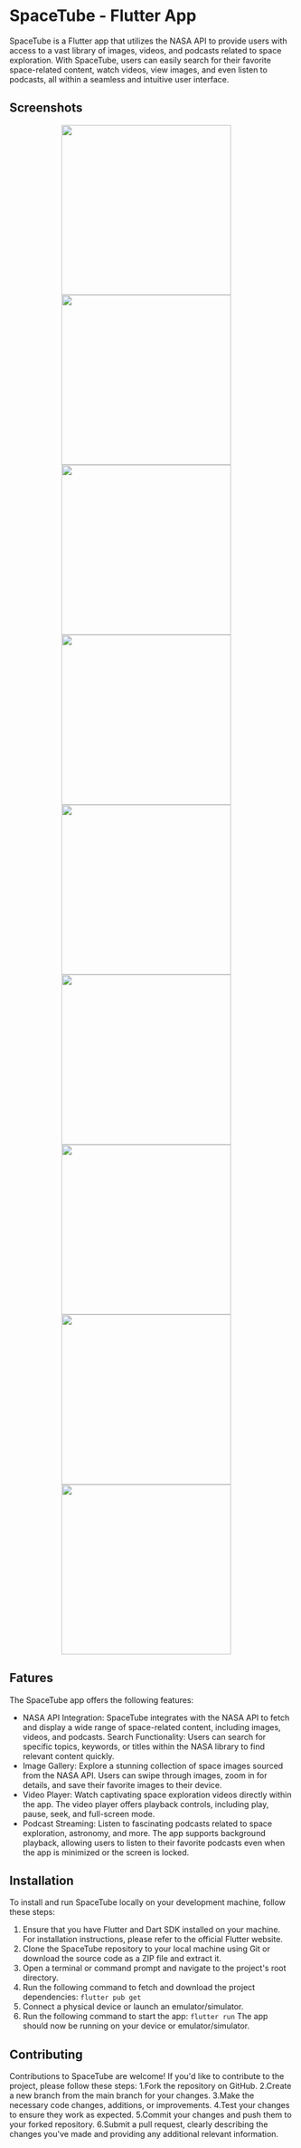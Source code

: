# SpaceTube - Flutter App

SpaceTube is a Flutter app that utilizes the NASA API to provide users with access to a vast library of images, videos, and podcasts related to space exploration. With SpaceTube, users can easily search for their favorite space-related content, watch videos, view images, and even listen to podcasts, all within a seamless and intuitive user interface.

## Screenshots

<div align="center">
  <img src="screenshots/Screenshot_1685257443.png" width="300" style="margin-right: 20px">
  <img src="screenshots/Screenshot_1685257464.png" width="300" style="margin-right: 20px">
  <img src="screenshots/Screenshot_1685257469.png" width="300" style="margin-right: 20px">
  <img src="screenshots/Screenshot_1685257484.png" width="300" style="margin-right: 20px">
  <img src="screenshots/Screenshot_1685257489.png" width="300" style="margin-right: 20px">
  <img src="screenshots/Screenshot_1685257514.png" width="300" style="margin-right: 20px">
  <img src="screenshots/Screenshot_1685257992.png" width="300" style="margin-right: 20px">
  <img src="screenshots/Screenshot_1685257996.png" width="300" style="margin-right: 20px">
  <img src="screenshots/Screenshot_1685258015.png" width="300" style="margin-right: 20px">
</div>

## Fatures

The SpaceTube app offers the following features:

* NASA API Integration: SpaceTube integrates with the NASA API to fetch and display a wide range of space-related content, including images, videos, and podcasts.
Search Functionality: Users can search for specific topics, keywords, or titles within the NASA library to find relevant content quickly.
* Image Gallery: Explore a stunning collection of space images sourced from the NASA API. Users can swipe through images, zoom in for details, and save their favorite images to their device.
* Video Player: Watch captivating space exploration videos directly within the app. The video player offers playback controls, including play, pause, seek, and full-screen mode.
* Podcast Streaming: Listen to fascinating podcasts related to space exploration, astronomy, and more. The app supports background playback, allowing users to listen to their favorite podcasts even when the app is minimized or the screen is locked.

## Installation
To install and run SpaceTube locally on your development machine, follow these steps:

1. Ensure that you have Flutter and Dart SDK installed on your machine. For installation instructions, please refer to the official Flutter website.
2. Clone the SpaceTube repository to your local machine using Git or download the source code as a ZIP file and extract it.
3. Open a terminal or command prompt and navigate to the project's root directory.
4. Run the following command to fetch and download the project dependencies:
``` flutter pub get ```
5. Connect a physical device or launch an emulator/simulator.
6. Run the following command to start the app:
``` flutter run ```
The app should now be running on your device or emulator/simulator.
## Contributing
Contributions to SpaceTube are welcome! If you'd like to contribute to the project, please follow these steps:
1.Fork the repository on GitHub.
2.Create a new branch from the main branch for your changes.
3.Make the necessary code changes, additions, or improvements.
4.Test your changes to ensure they work as expected.
5.Commit your changes and push them to your forked repository.
6.Submit a pull request, clearly describing the changes you've made and providing any additional relevant information.
